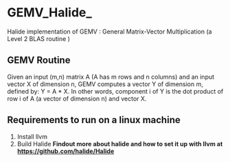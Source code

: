 # GEMV_Halide_
Halide implementation of GEMV : General Matrix-Vector Multiplication (a Level 2 BLAS routine ) 

## GEMV Routine

Given an input (m,n) matrix A (A has m rows and n columns) and an input vector X of dimension n, GEMV computes a vector Y of dimension m, defined by: Y = A * X. In other words, component i of Y is the dot product of row i of A (a vector of dimension n) and vector X.

## Requirements to run on a linux machine 
1. Install llvm 
1. Build Halide 
  **Findout more about halide and how to set it up with llvm  at https://github.com/halide/Halide**

